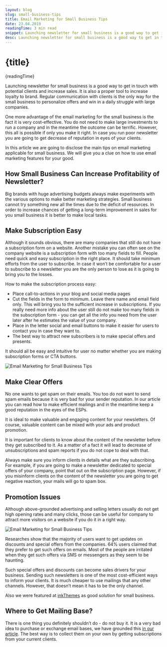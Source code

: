 ```yaml
---
layout: blog
slug: small-business-tips
title: Email Marketing for Small Business Tips
date: 23.04.2019
readingTime: 3 min read
snippet: Launching newsletter for small business is a good way to get in touch with potential clients and increase sales. It is also a proper tool to increase loyalty to brand. Regular communication with clients is the only way for the small business to personalize offers and win in a daily struggle with large companies.
desc: Launching newsletter for small business is a good way to get in touch with potential clients and increase sales. It is also a proper tool to increase loyalty to brand. Regular communication with clients is the only way for the small business to personalize offers and win in a daily struggle with large companies.
---
```


# {title}

{readingTime}

Launching newsletter for small business is a good way to get in touch with potential clients and increase sales. It is also a proper tool to increase loyalty to brand. Regular communication with clients is the only way for the small business to personalize offers and win in a daily struggle with large companies.

One more advantage of the email marketing for the small business is the fact it is very cost-effective. You do not need to make large investments to run a company and in the meantime the outcome can be terrific. However, this all is possible if only you make it right. In case you run poor newsletter you are going to get decrease of reputation in eyes of your clients.

In this article we are going to disclose the main tips on email marketing applicable for small business. We will give you a clue on how to use email marketing features for your good.

How Small Business Can Increase Profitability of Newsletter?
------------------------------------------------------------

Big brands with huge advertising budgets always make experiments with the various options to make better marketing strategies. Small business cannot try something new all the times due to the deficit of resources. In order to increase chances of getting a long-term improvement in sales for you small business it is better to make local tasks.

Make Subscription Easy
----------------------

Although it sounds obvious, there are many companies that still do not have a subscription form on a website. Another mistake you can often see on the company website is a subscription form with too many fields to fill. People need quick and easy subscription in the right place. It should take minimum efforts from the user to subscribe. In case it won’t be comfortable for a user to subscribe to a newsletter you are the only person to lose as it is going to bring you to the losses.

How to make the subscription process easy:

*   Place call-to-actions in your blog and social media pages
*   Cut the fields in the form to minimum. Leave there name and email field only. This will bring you to the sufficient increase in subscriptions. If you really need more info about the user still do not make too many fields in the subscription form - you can get all the info you need from the user later after he estimates the value of your company.
*   Place in the letter social and email buttons to make it easier for users to contact you in case they want to.
*   The best way to attract new subscribers is to make special offers and presents.

It should all be easy and intuitive for user no matter whether you are making subscription forms or CTA buttons.

![Email Marketing for Small Business Tips](../../assets/img/email-marketing-for-small-business-tips-img1.jpg)

Make Clear Offers
-----------------

No one wants to get spam on their emails. You too do not want to send spam emails because it is very bad for your sender reputation. In our article you can read how to make efficient mailings and in the meantime keep a good reputation in the eyes of the ESPs.

It is ideal to make valuable and engaging content for your newsletters. Of course, valuable content can be mixed with your ads and product promotion.

It is important for clients to know about the content of the newsletter before they get subscribed to it. As a matter of a fact it will lead to decrease of unsubscriptions and spam reports if you do not cope to deal with that.

Always make sure you inform clients in details what are they subscribing. For example, if you are going to make a newsletter dedicated to special offers of your company, point that out on the subscription page. However, if you misinform clients on the content of the newsletter you are going to get negative reaction, your mails will go to spam box.

Promotion Issues
----------------

Although above-grounded advertising and selling letters usually do not get high opening rates and many clicks, those can be useful for company to attract more visitors on a website if you do it in a right way.

![Email Marketing for Small Business Tips](../../assets/img/email-marketing-for-small-business-tips-img2.jpg)

Researches show that the majority of users want to get updates on discounts and special offers from the companies. 64% users claimed that they prefer to get such offers on emails. Most of the people are irritated when they get such offers via SMS or messengers as they seem to be haunting.

Such special offers and discounts can become sales drivers for your business. Sending such newsletters is one of the most cost-efficient ways to inform your clients. It is much cheaper to use mailings that any other channels. However, that doesn’t mean it has to be the only channel.

Also we were featured at [inkThemes](//inkthemes.com/email-verification-services/) as good solution for small business.

Where to Get Mailing Base?
--------------------------

There is one thing you definitely shouldn’t do - do not buy it. It is a very bad idea to purchase or exchange email bases, we have grounded this [in our article](/blog/x-ways-increase-emails-deliverability). The best way is to collect them on your own by getting subscriptions from your current clients.
